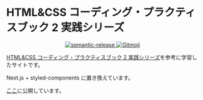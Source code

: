 # HTML&CSS コーディング・プラクティスブック 2 実践シリーズ

<p align="center">
  <a href="https://semantic-release.gitbook.io/semantic-release/">
    <img alt="semantic-release" src="https://img.shields.io/badge/%20%20%F0%9F%93%A6%F0%9F%9A%80-semantic--release-e10079.svg">
  </a>
  <a href="https://gitmoji.dev">
    <img src="https://img.shields.io/badge/gitmoji-%20😜%20😍-FFDD67.svg?style=flat-square" alt="Gitmoji">
  </a>
</p>

[HTML&CSS コーディング・プラクティスブック 2 実践シリーズ](https://www.amazon.co.jp/gp/product/B083WB1VYC/ref=ppx_yo_dt_b_d_asin_title_o02?ie=UTF8&psc=1)を参考に学習したサイトです。

Next.js + styled-components に置き換えています。

[ここ](https://markup-3.vercel.app)に公開しています。
